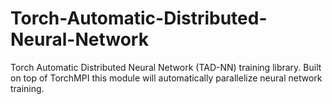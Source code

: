 # Torch-Automatic-Distributed-Neural-Network
Torch Automatic Distributed Neural Network (TAD-NN) training library. Built on top of TorchMPI this module will automatically parallelize neural network training.
